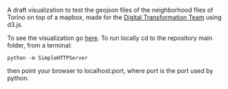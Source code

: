 A draft visualization to test the geojson files of the neighborhood files of Torino on top of a mapbox, made for the [Digital Transformation Team](https://teamdigitale.governo.it/en/) using d3.js.

To see the visualization go [here](https://esterpantaleo.github.io/daf-d3-torino/). To run locally cd to the repository main folder, from a terminal:

    python -m SimpleHTTPServer

then point your browser to localhost:port, where port is the port used by python.
